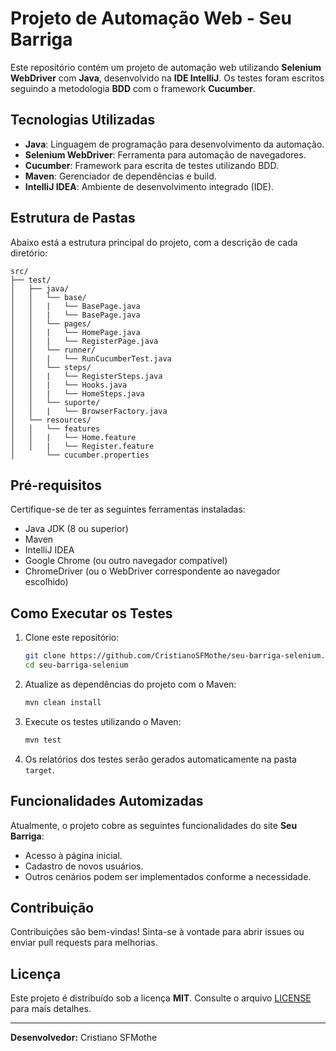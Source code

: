# Projeto de Automação Web - Seu Barriga

Este repositório contém um projeto de automação web utilizando **Selenium WebDriver** com **Java**, desenvolvido na **IDE IntelliJ**. Os testes foram escritos seguindo a metodologia **BDD** com o framework **Cucumber**.

## Tecnologias Utilizadas

- **Java**: Linguagem de programação para desenvolvimento da automação.
- **Selenium WebDriver**: Ferramenta para automação de navegadores.
- **Cucumber**: Framework para escrita de testes utilizando BDD.
- **Maven**: Gerenciador de dependências e build.
- **IntelliJ IDEA**: Ambiente de desenvolvimento integrado (IDE).

## Estrutura de Pastas

Abaixo está a estrutura principal do projeto, com a descrição de cada diretório:

```
src/
├── test/
│   ├── java/
│   │   └── base/
│   │   |   └── BasePage.java
│   │   |   └── BasePage.java
│   │   └── pages/
│   │   |   └── HomePage.java
│   │   |   └── RegisterPage.java
│   │   └── runner/
│   │   |   └── RunCucumberTest.java
│   │   └── steps/
│   │   |   └── RegisterSteps.java
│   │   |   └── Hooks.java
│   │   |   └── HomeSteps.java
│   │   └── suporte/
│   │   |   └── BrowserFactory.java
│   └── resources/
│   │   └── features
│   │   |   └── Home.feature
│   │   |   └── Register.feature
│       └── cucumber.properties
```

## Pré-requisitos

Certifique-se de ter as seguintes ferramentas instaladas:

- Java JDK (8 ou superior)
- Maven
- IntelliJ IDEA
- Google Chrome (ou outro navegador compatível)
- ChromeDriver (ou o WebDriver correspondente ao navegador escolhido)

## Como Executar os Testes

1. Clone este repositório:
   
   ```bash
   git clone https://github.com/CristianoSFMothe/seu-barriga-selenium.git
   cd seu-barriga-selenium
   ```

3. Atualize as dependências do projeto com o Maven:
   
   ```bash
   mvn clean install
   ```

4. Execute os testes utilizando o Maven:

   ```bash
   mvn test
   ```

5. Os relatórios dos testes serão gerados automaticamente na pasta `target`.

## Funcionalidades Automizadas

Atualmente, o projeto cobre as seguintes funcionalidades do site **Seu Barriga**:

- Acesso à página inicial.
- Cadastro de novos usuários.
- Outros cenários podem ser implementados conforme a necessidade.

## Contribuição

Contribuições são bem-vindas! Sinta-se à vontade para abrir issues ou enviar pull requests para melhorias.

## Licença

Este projeto é distribuído sob a licença **MIT**. Consulte o arquivo [LICENSE](LICENSE) para mais detalhes.

---

**Desenvolvedor:** Cristiano SFMothe  
```
